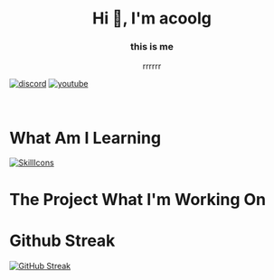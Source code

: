<h1 align="center">Hi 👋, I'm acoolg</h1>
<h3 align="center">this is me</h3>

<p align="center">
    rrrrrr
    
[![discord](https://cdn.discordapp.com/attachments/1168126524440989707/1239213276005535754/11.png?ex=66421acc&is=6640c94c&hm=8ca62a20206125d84fab9873a4e3608964502d7e752a3a76e4f835664161fef0&)](https://discord.gg/Sgb65x97e7)
[![youtube](https://cdn.discordapp.com/attachments/1168126524440989707/1239213796556275784/12.png?ex=66421b48&is=6640c9c8&hm=184da304f0d657b724f44ffb70d31e096fc5bc0be4aacf1aad82444808ecdbeb&)](https://discord.gg/Sgb65x97e7)

</p>

<br>

<h1>What Am I Learning</h1>

[![SkillIcons](https://skillicons.dev/icons?i=anaconda,vscode,npm,windows,ts,replit,powershell,notion,nodejs,js,html,svg,githubactions,gmail,git,firebase,discord,css,blender,md&perline=8)](https://www.youtube.com/watch?v=dQw4w9WgXcQ)<br/>

<h1>
    The Project What I'm Working On
</h1>

<h1>
    Github Streak
</h1>

[![GitHub Streak](https://streak-stats.demolab.com?user=acoolg&theme=transparent&hide_border=true)](https://www.youtube.com/watch?v=dQw4w9WgXcQ)